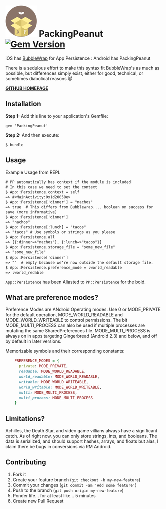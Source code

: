 # ![PackingPeanut Logo](./_art/logo_100.png) PackingPeanut [![Gem Version](https://badge.fury.io/rb/PackingPeanut.svg)](http://badge.fury.io/rb/PackingPeanut)

iOS has [BubbleWrap](https://github.com/rubymotion/BubbleWrap) for App Persistence : Android has PackingPeanut

There is a sedulous effort to make this syntax fit BubbleWrap's as much as possible, but differences simply exist, either for good, technical, or sometimes diabolical reasons :smiling_imp:

[**GITHUB HOMEPAGE**](http://gantman.github.io/PackingPeanut/)

## Installation

**Step 1:** Add this line to your application's Gemfile:

    gem 'PackingPeanut'

**Step 2:** And then execute:

    $ bundle

## Usage

Example Usage from REPL
```
# PP automatically has context if the module is included
# In this case we need to set the context
$ App::Persistence.context = self
=> #<MainActivity:0x1d20058e>
$ App::Persistence['dinner'] = "nachos"
=> true  # This differs from Bubblewrap.... boolean on success for save (more informative)
$ App::Persistence['dinner'] 
=> "nachos"
$ App::Persistence[:lunch] = "tacos"
=> "tacos" # Use symbols or strings as you please
$ App::Persistence.all
=> [{:dinner=>"nachos"}, {:lunch=>"tacos"}]
$ App::Persistence.storage_file = "some_new_file"
=> "some_new_file"
$ App::Persistence['dinner']
=> ""  # empty because we're now outside the default storage file.
$ App::Persistence.preference_mode = :world_readable
=> :world_redable

```

`App::Persistence` has been Aliasted to `PP::Persistence` for the bold.

## What are preference modes?

Preference Modes are ANdroid Operating modes. Use 0 or MODE_PRIVATE for the default operation, MODE_WORLD_READABLE and MODE_WORLD_WRITEABLE to control permissions. The bit MODE_MULTI_PROCESS can also be used if multiple processes are mutating the same SharedPreferences file. MODE_MULTI_PROCESS is always on in apps targeting Gingerbread (Android 2.3) and below, and off by default in later versions.

Memorizable symbols and their corresponding constants:
```ruby
    PREFERENCE_MODES = {
      private: MODE_PRIVATE,
      readable: MODE_WORLD_READABLE,
      world_readable: MODE_WORLD_READABLE,
      writable: MODE_WORLD_WRITEABLE,
      world_writable: MODE_WORLD_WRITEABLE,
      multi: MODE_MULTI_PROCESS,
      multi_process: MODE_MULTI_PROCESS
    }
```

## Limitations?
Achilles, the Death Star, and video game villians always have a significant catch.   As of right now, you can only store strings, ints, and booleans.   The data is serialized, and should support hashes, arrays, and floats but alas, I claim there be bugs in conversions via RM Android.

## Contributing

1. Fork it
2. Create your feature branch (`git checkout -b my-new-feature`)
3. Commit your changes (`git commit -am 'Add some feature'`)
4. Push to the branch (`git push origin my-new-feature`)
5. Ponder life... for at least like... 5 minutes
6. Create new Pull Request
